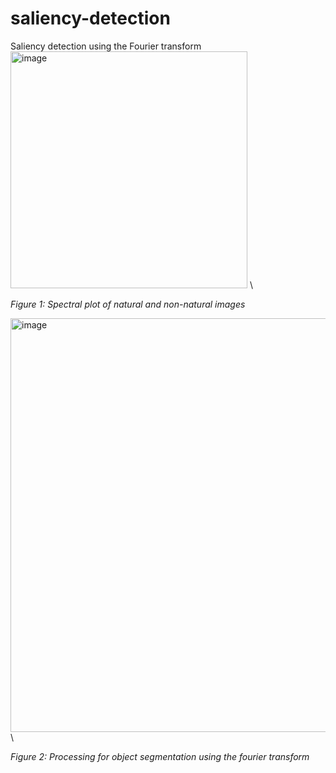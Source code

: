 # saliency-detection
Saliency detection using the Fourier transform
<img width="379" alt="image" src="https://github.com/user-attachments/assets/8d33c6ee-fb0a-4494-8039-79c5b8610dc7" /> \\

*Figure 1: Spectral plot of natural and non-natural images*

<img width="662" alt="image" src="https://github.com/user-attachments/assets/3d531c80-2f3c-4fbb-bccf-b67796c523a1" /> \\

*Figure 2: Processing for object segmentation using the fourier transform*

